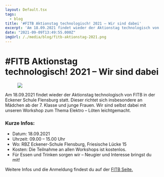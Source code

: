 ```yaml
---
layout: Default.tsx
tags:
  - blog
title: '#FITB Aktionstag technologisch! 2021 – Wir sind dabei'
excerpt: 'Am 18.09.2021 findet wieder der Aktionstag technologisch von FITB in der Eckener Schule Flensburg statt. Dieser richtet sich insbesondere an Mädchen ab der 7. Klasse und junge Frauen. Wir sind […]'
date: "2021-09-09T13:49:55.000Z"
imgUrl: /./media/blog/fitb-aktionstag-2021.png
---
```


# #FITB Aktionstag technologisch! 2021 &#8211; Wir sind dabei


<figure class="wp-block-image size-large is-resized"><img decoding="async" loading="lazy" src="/./media/blog/uploads/fitb-aktionstag-2021-1024x1024.png" /></figure>



<p>Am 18.09.2021 findet wieder der Aktionstag technologisch von FITB in der Eckener Schule Flensburg statt. Dieser richtet sich insbesondere an Mädchen ab der 7. Klasse und junge Frauen. Wir sind selbst dabei mit unseren Workshop zum Thema Elektro &#8211; Löten leichtgemacht.</p>



<h3>Kurze Infos:</h3>



<ul><li>Datum: 18.09.2021</li><li>Uhrzeit: 09.00 – 15.00 Uhr</li><li>Wo: RBZ Eckener-Schule Flensburg, Friesische Lücke 15</li><li>Kosten: Die Teilnahme an allen Workshops ist kostenlos.</li><li>Für Essen und Trinken sorgen wir &#8211; Neugier und Interesse bringst du mit!</li></ul>



<p>Weitere Infos und die Anmeldung findest du auf der <a href="https://fitb.esfl.de/termin-details/aktionstag-technologisch.html">FITB Seite.</a></p>

